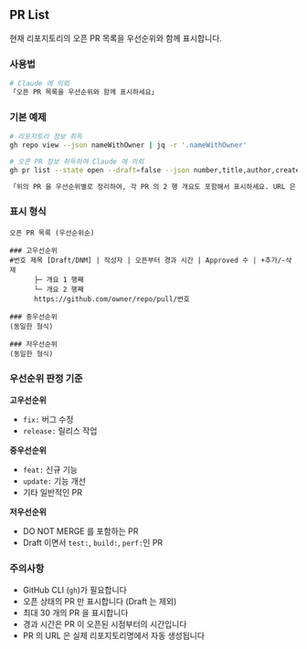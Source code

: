 ## PR List

현재 리포지토리의 오픈 PR 목록을 우선순위와 함께 표시합니다.

### 사용법

```bash
# Claude 에 의뢰
「오픈 PR 목록을 우선순위와 함께 표시하세요」
```

### 기본 예제

```bash
# 리포지토리 정보 취득
gh repo view --json nameWithOwner | jq -r '.nameWithOwner'

# 오픈 PR 정보 취득하여 Claude 에 의뢰
gh pr list --state open --draft=false --json number,title,author,createdAt,additions,deletions,reviews --limit 30

「위의 PR 을 우선순위별로 정리하여, 각 PR 의 2 행 개요도 포함해서 표시하세요. URL 은 위에서 취득한 리포지토리명을 사용하여 생성하세요」
```

### 표시 형식

```text
오픈 PR 목록 (우선순위순)

### 고우선순위
#번호 제목 [Draft/DNM] | 작성자 | 오픈부터 경과 시간 | Approved 수 | +추가/-삭제
      ├─ 개요 1 행째
      └─ 개요 2 행째
      https://github.com/owner/repo/pull/번호

### 중우선순위
(동일한 형식)

### 저우선순위
(동일한 형식)
```

### 우선순위 판정 기준

**고우선순위**

- `fix:` 버그 수정
- `release:` 릴리스 작업

**중우선순위**

- `feat:` 신규 기능
- `update:` 기능 개선
- 기타 일반적인 PR

**저우선순위**

- DO NOT MERGE 를 포함하는 PR
- Draft 이면서 `test:`, `build:`, `perf:`인 PR

### 주의사항

- GitHub CLI (`gh`)가 필요합니다
- 오픈 상태의 PR 만 표시합니다 (Draft 는 제외)
- 최대 30 개의 PR 을 표시합니다
- 경과 시간은 PR 이 오픈된 시점부터의 시간입니다
- PR 의 URL 은 실제 리포지토리명에서 자동 생성됩니다

